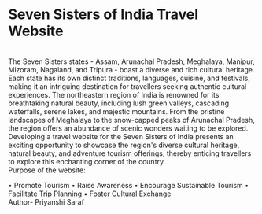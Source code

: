 # Seven Sisters of India Travel Website
<br>
The Seven Sisters states - Assam, Arunachal Pradesh, Meghalaya, Manipur, Mizoram, Nagaland, and Tripura - boast a diverse and rich cultural heritage. Each state has its own distinct traditions, languages, cuisine, and festivals, making it an intriguing destination for travellers seeking authentic cultural experiences. The northeastern region of India is renowned for its breathtaking natural beauty, including lush green valleys, cascading waterfalls, serene lakes, and majestic mountains. From the pristine landscapes of Meghalaya to the snow-capped peaks of Arunachal Pradesh, the region offers an abundance of scenic wonders waiting to be explored. Developing a travel website for the Seven Sisters of India presents an exciting opportunity to showcase the region's diverse cultural heritage, natural beauty, and adventure tourism offerings, thereby enticing travellers to explore this enchanting corner of the country.
<br>
Purpose of the website:

•	Promote Tourism
•	Raise Awareness
•	Encourage Sustainable Tourism
•	Facilitate Trip Planning
•	Foster Cultural Exchange
<br>
Author- Priyanshi Saraf

